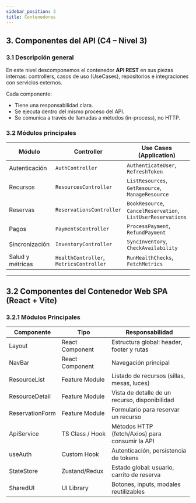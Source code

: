 ```yaml
---
sidebar_position: 3
title: Contenedores
---
```

## 3. Componentes del API (C4 – Nivel 3)

### 3.1 Descripción general  
En este nivel descomponemos el contenedor **API REST** en sus piezas internas: controllers, casos de uso (UseCases), repositorios e integraciones con servicios externos.

Cada componente:
- Tiene una responsabilidad clara.  
- Se ejecuta dentro del mismo proceso del API.  
- Se comunica a través de llamadas a métodos (in-process), no HTTP.

### 3.2 Módulos principales

| Módulo              | Controller                  | Use Cases (Application)                        | Infraestructura / Servicios externos          |
|---------------------|-----------------------------|------------------------------------------------|-----------------------------------------------|
| Autenticación       | `AuthController`            | `AuthenticateUser`, `RefreshToken`             | `IAuthService → AuthService`                  |
| Recursos            | `ResourcesController`       | `ListResources`, `GetResource`, `ManageResource` | `IResourceRepository → ResourceRepository`    |
| Reservas            | `ReservationsController`    | `BookResource`, `CancelReservation`, `ListUserReservations` | `IReservationRepository → ReservationRepository` |
| Pagos               | `PaymentsController`        | `ProcessPayment`, `RefundPayment`              | `IPaymentService → StripePaymentService`      |
| Sincronización      | `InventoryController`       | `SyncInventory`, `CheckAvailability`           | `IInventoryService → InventoryExternalService` |
| Salud y métricas    | `HealthController`, `MetricsController` | `RunHealthChecks`, `FetchMetrics` | `IHealthCheckService`, `IMetricsProducerService`|

---
## 3.2 Componentes del Contenedor Web SPA (React + Vite)

### 3.2.1 Módulos Principales

| Componente        | Tipo               | Responsabilidad                                    |
|-------------------|--------------------|----------------------------------------------------|
| Layout            | React Component    | Estructura global: header, footer y rutas          |
| NavBar            | React Component    | Navegación principal                               |
| ResourceList      | Feature Module     | Listado de recursos (sillas, mesas, luces)         |
| ResourceDetail    | Feature Module     | Vista de detalle de un recurso, disponibilidad     |
| ReservationForm   | Feature Module     | Formulario para reservar un recurso                |
| ApiService        | TS Class / Hook    | Métodos HTTP (fetch/Axios) para consumir la API    |
| useAuth           | Custom Hook        | Autenticación, persistencia de tokens              |
| StateStore        | Zustand/Redux      | Estado global: usuario, carrito de reserva         |
| SharedUI          | UI Library         | Botones, inputs, modales reutilizables             |

